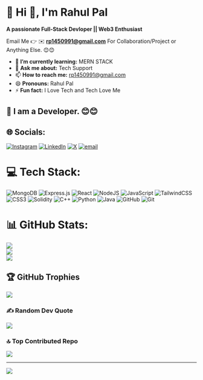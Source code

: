 # 💫 Hi 👋, I'm Rahul Pal
**A passionate Full-Stack Devloper || Web3 Enthusiast**

Email Me 👉 ✉️ **rp1450991@gmail.com** For Collaboration/Project or Anything Else. 😊😊

- 🌱 **I’m currently learning:** MERN STACK
- 💬 **Ask me about:** Tech Support
- 📫 **How to reach me:** rp1450991@gmail.com
- 😄 **Pronouns:** Rahul Pal
- ⚡ **Fun fact:** I Love Tech and Tech Love Me

## 🔗 I am a Developer. 😊😊

## 🌐 Socials:
[![Instagram](https://img.shields.io/badge/Instagram-%23E4405F.svg?logo=Instagram&logoColor=white)](https://instagram.com/rahul_holkar16) [![LinkedIn](https://img.shields.io/badge/LinkedIn-%230077B5.svg?logo=linkedin&logoColor=white)](https://linkedin.com/in/rahulpal01) [![X](https://img.shields.io/badge/X-black.svg?logo=X&logoColor=white)](https://x.com/rahul_web3) [![email](https://img.shields.io/badge/Email-D14836?logo=gmail&logoColor=white)](mailto:rp1450991@gmail.com) 

# 💻 Tech Stack:
![MongoDB](https://img.shields.io/badge/MongoDB-%234ea94b.svg?style=for-the-badge&logo=mongodb&logoColor=white) ![Express.js](https://img.shields.io/badge/express.js-%23404d59.svg?style=for-the-badge&logo=express&logoColor=%2361DAFB) ![React](https://img.shields.io/badge/react-%2320232a.svg?style=for-the-badge&logo=react&logoColor=%2361DAFB) ![NodeJS](https://img.shields.io/badge/node.js-6DA55F?style=for-the-badge&logo=node.js&logoColor=white) ![JavaScript](https://img.shields.io/badge/javascript-%23323330.svg?style=for-the-badge&logo=javascript&logoColor=%23F7DF1E) ![TailwindCSS](https://img.shields.io/badge/tailwindcss-%2338B2AC.svg?style=for-the-badge&logo=tailwind-css&logoColor=white) ![CSS3](https://img.shields.io/badge/css3-%231572B6.svg?style=for-the-badge&logo=css3&logoColor=white) ![Solidity](https://img.shields.io/badge/Solidity-%23363636.svg?style=for-the-badge&logo=solidity&logoColor=white) ![C++](https://img.shields.io/badge/c++-%2300599C.svg?style=for-the-badge&logo=c%2B%2B&logoColor=white) ![Python](https://img.shields.io/badge/python-3670A0?style=for-the-badge&logo=python&logoColor=ffdd54) ![Java](https://img.shields.io/badge/java-%23ED8B00.svg?style=for-the-badge&logo=openjdk&logoColor=white) ![GitHub](https://img.shields.io/badge/github-%23121011.svg?style=for-the-badge&logo=github&logoColor=white) ![Git](https://img.shields.io/badge/git-%23F05033.svg?style=for-the-badge&logo=git&logoColor=white)
# 📊 GitHub Stats:
![](https://github-readme-stats.vercel.app/api?username=rahulholkar16&theme=onedark&hide_border=false&include_all_commits=true&count_private=false)<br/>
![](https://nirzak-streak-stats.vercel.app/?user=rahulholkar16&theme=onedark&hide_border=false)<br/>
![](https://github-readme-stats.vercel.app/api/top-langs/?username=rahulholkar16&theme=onedark&hide_border=false&include_all_commits=true&count_private=false&layout=compact)

## 🏆 GitHub Trophies
![](https://github-profile-trophy.vercel.app/?username=rahulholkar16&theme=onedark&no-frame=false&no-bg=true&margin-w=4)

### ✍️ Random Dev Quote
![](https://quotes-github-readme.vercel.app/api?type=horizontal&theme=dark)

### 🔝 Top Contributed Repo
![](https://github-contributor-stats.vercel.app/api?username=rahulholkar16&limit=5&theme=onedark&combine_all_yearly_contributions=true)

---
[![](https://visitcount.itsvg.in/api?id=rahulholkar16&icon=0&color=0)](https://visitcount.itsvg.in)

<!-- Proudly created with GPRM ( https://gprm.itsvg.in ) -->
